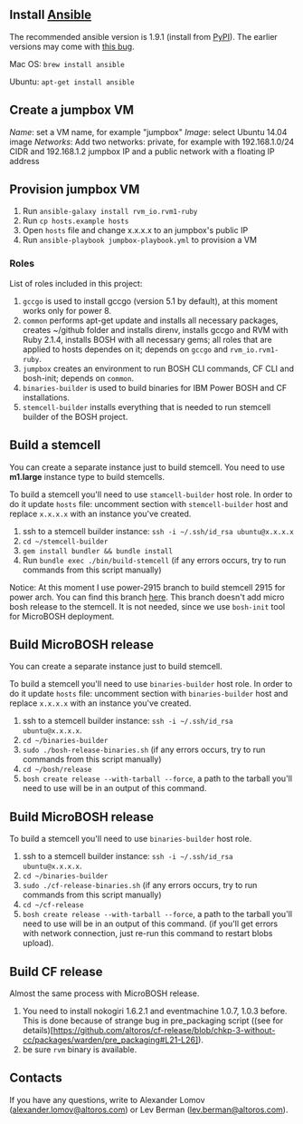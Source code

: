 ## Install [Ansible](http://www.ansible.com/)

The recommended ansible version is 1.9.1 (install from [PyPI](https://pypi.python.org/pypi/ansible/1.9.1)). The earlier versions may come with [this bug](https://github.com/rvm/rvm1-ansible/issues/44).

Mac OS:
`brew install ansible`

Ubuntu:
`apt-get install ansible`

## Create a jumpbox VM

_Name_: set a VM name, for example "jumpbox"
_Image_: select Ubuntu 14.04 image
_Networks_: Add two networks: private, for example with 192.168.1.0/24 CIDR and 192.168.1.2 jumpbox IP and a public network with a floating IP address

## Provision jumpbox VM

1. Run `ansible-galaxy install rvm_io.rvm1-ruby`
1. Run `cp hosts.example hosts`
1. Open `hosts` file and change x.x.x.x to an jumpbox's public IP
1. Run `ansible-playbook jumpbox-playbook.yml` to provision a VM

### Roles

List of roles included in this project:

1. `gccgo` is used to install gccgo (version 5.1 by default), at this moment works only for power 8.
1. `common` performs apt-get update and installs all necessary packages, creates ~/github folder and installs direnv, installs gccgo and RVM with Ruby 2.1.4, installs BOSH with all necessary gems; all roles that are applied to hosts dependes on it; depends on `gccgo` and `rvm_io.rvm1-ruby`.
1. `jumpbox` creates an environment to run BOSH CLI commands, CF CLI and bosh-init; depends on `common`.
1. `binaries-builder` is used to build binaries for IBM Power BOSH and CF installations.
1. `stemcell-builder` installs everything that is needed to run stemcell builder of the BOSH project.


## Build a stemcell

You can create a separate instance just to build stemcell. You need to use __m1.large__ instance type to build stemcells.

To build a stemcell you'll need to use `stamcell-builder` host role. In order to do it update `hosts` file: uncomment section with `stemcell-builder` host and replace `x.x.x.x` with an instance you've created.

1. ssh to a stemcell builder instance: `ssh -i ~/.ssh/id_rsa ubuntu@x.x.x.x`
1. `cd ~/stemcell-builder`
1. `gem install bundler && bundle install`
1. Run `bundle exec ./bin/build-stemcell` (if any errors occurs, try to run commands from this script manually)

Notice: At this moment I use power-2915 branch to build stemcell 2915 for power arch. You can find this branch [here](https://github.com/Altoros/bosh/tree/power-2915). This branch doesn't add micro bosh release to the stemcell. It is not needed, since we use `bosh-init` tool for MicroBOSH deployment.

## Build MicroBOSH release

You can create a separate instance just to build stemcell.

To build a stemcell you'll need to use `binaries-builder` host role. In order to do it update `hosts` file: uncomment section with `binaries-builder` host and replace `x.x.x.x` with an instance you've created.

1. ssh to a stemcell builder instance: `ssh -i ~/.ssh/id_rsa ubuntu@x.x.x.x`.
1. `cd ~/binaries-builder`
1. `sudo ./bosh-release-binaries.sh` (if any errors occurs, try to run commands from this script manually)
1. `cd ~/bosh/release`
1. `bosh create release --with-tarball --force`, a path to the tarball you'll need to use will be in an output of this command.

## Build MicroBOSH release

To build a stemcell you'll need to use `binaries-builder` host role.

1. ssh to a stemcell builder instance: `ssh -i ~/.ssh/id_rsa ubuntu@x.x.x.x`.
1. `cd ~/binaries-builder`
1. `sudo ./cf-release-binaries.sh` (if any errors occurs, try to run commands from this script manually)
1. `cd ~/cf-release`
1. `bosh create release --with-tarball --force`, a path to the tarball you'll need to use will be in an output of this command. (if you'll get errors with network connection, just re-run this command to restart blobs upload).

## Build CF release

Almost the same process with MicroBOSH release. 

1. You need to install nokogiri 1.6.2.1 and eventmachine 1.0.7, 1.0.3 before. This is done because of strange bug in pre_packaging script ((see for details)[https://github.com/altoros/cf-release/blob/chkp-3-without-cc/packages/warden/pre_packaging#L21-L26]).
1. be sure `rvm` binary is available.

## Contacts

If you have any questions, write to Alexander Lomov (alexander.lomov@altoros.com) or Lev Berman (lev.berman@altoros.com).
